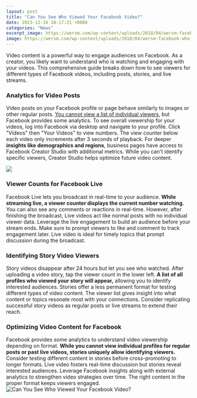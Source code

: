 ```yaml
---
layout: post
title: "Can You See Who Viewed Your Facebook Video?"
date: 2023-12-16 18:17:21 +0000
categories: "News"
excerpt_image: https://wersm.com/wp-content/uploads/2018/04/wersm-facebook-who-viewed-my-profile-friends-img.jpg
image: https://wersm.com/wp-content/uploads/2018/04/wersm-facebook-who-viewed-my-profile-friends-img.jpg
---
```


Video content is a powerful way to engage audiences on Facebook. As a creator, you likely want to understand who is watching and engaging with your videos. This comprehensive guide breaks down how to see viewers for different types of Facebook videos, including posts, stories, and live streams.
### Analytics for Video Posts 
Video posts on your Facebook profile or page behave similarly to images or other regular posts. [You cannot view a list of individual viewers](https://store.fi.io.vn/women-happy-halloween-shirts-pug-dog-happy-hallothanksmas-1), but Facebook provides some analytics. To see overall viewership for your videos, log into Facebook via desktop and navigate to your profile. Click "Videos" then "Your Videos" to view numbers. 
The view counter below each video only increments after 3 seconds of playback. For deeper **insights like demographics and regions**, business pages have access to Facebook Creator Studio with additional metrics. While you can't identify specific viewers, Creator Studio helps optimize future video content.

![](https://i.ytimg.com/vi/HIfte2eE8qU/maxresdefault.jpg)
### Viewer Counts for Facebook Live  
Facebook Live lets you broadcast in real-time to your audience. **While streaming live, a viewer counter displays the current number watching.** You can also see any comments or reactions in real-time. However, after finishing the broadcast, Live videos act like normal posts with no individual viewer data. 
Leverage the live engagement to build an audience before your stream ends. Make sure to prompt viewers to like and comment to track engagement later. Live video is ideal for timely topics that prompt discussion during the broadcast.
### Identifying Story Video Viewers
Story videos disappear after 24 hours but let you see who watched. After uploading a video story, tap the viewer count in the lower left. **A list of all profiles who viewed your story will appear,** allowing you to identify interested audiences. 
Stories offer a less permanent format for testing different types of video content. The viewer list gives insight into what content or topics resonate most with your connections. Consider replicating successful story videos as regular posts or live streams to extend their reach.
### Optimizing Video Content for Facebook 
Facebook provides some analytics to understand video viewership depending on format. **While you cannot view individual profiles for regular posts or past live videos, stories uniquely allow identifying viewers.** 
Consider testing different content in stories before cross-promoting to longer formats. Live video fosters real-time discussion but stories reveal interested audiences. Leverage Facebook insights along with external analytics to strengthen video strategies over time. The right content in the proper format keeps viewers engaged.
![Can You See Who Viewed Your Facebook Video?](https://wersm.com/wp-content/uploads/2018/04/wersm-facebook-who-viewed-my-profile-friends-img.jpg)